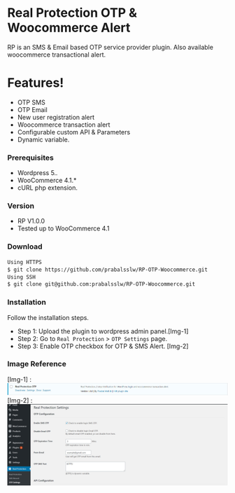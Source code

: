 # Real Protection OTP & Woocommerce Alert

RP is an SMS & Email based OTP service provider plugin. Also available woocommerce transactional alert.
# Features!
  - OTP SMS
  - OTP Email
  - New user registration alert
  - Woocommerce transaction alert
  - Configurable custom API & Parameters
  - Dynamic variable.
### Prerequisites
  - Wordpress 5.*.*
  - WooCommerce 4.1.*
  - cURL php extension.
### Version
  - RP V1.0.0
  - Tested up to WooCommerce 4.1
### Download
```sh
Using HTTPS 
$ git clone https://github.com/prabalsslw/RP-OTP-Woocommerce.git
Using SSH 
$ git clone git@github.com:prabalsslw/RP-OTP-Woocommerce.git
```
### Installation
Follow the installation steps.
- Step 1: Upload the plugin to wordpress admin panel.[Img-1]
- Step 2: Go to `Real Protection` > `OTP Settings` page.
- Step 3: Enable OTP checkbox for OTP & SMS Alert. [Img-2]

### Image Reference
[Img-1] :
![RP Plugin](image/Plugin.jpg)
[Img-2] :
![RP Plugin](image/setuppage.jpg)